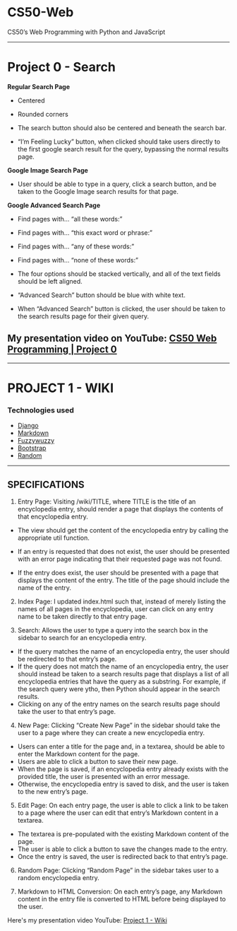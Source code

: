 # CS50-Web
CS50’s Web Programming with Python and JavaScript

---
# Project 0 - Search

**Regular Search Page**

-   Centered
    
-   Rounded corners
    
-   The search button should also be centered and beneath the search bar.
    
-   “I’m Feeling Lucky” button, when clicked should take users directly to the first google search result for the query, bypassing the normal results page.
    

**Google Image Search Page**

-   User should be able to type in a query, click a search button, and be taken to the Google Image search results for that page.
    

**Google Advanced Search Page**

-   Find pages with… “all these words:”
    
-   Find pages with… “this exact word or phrase:”
    
-   Find pages with… “any of these words:”
    
-   Find pages with… “none of these words:”
    
-   The four options should be stacked vertically, and all of the text fields should be left aligned.
    
-   “Advanced Search” button should be blue with white text.
    
-   When “Advanced Search” button is clicked, the user should be taken to the search results page for their given query.

My presentation video on YouTube: [CS50 Web Programming | Project 0](https://youtu.be/0ALaoH5H_QY)
---
---


# PROJECT 1 - WIKI
### Technologies used
- [Django](https://docs.djangoproject.com/en/4.1/)
- [Markdown](https://pypi.org/project/Markdown/)
- [Fuzzywuzzy](https://pypi.org/project/fuzzywuzzy/)
- [Bootstrap](https://getbootstrap.com/docs/5.2/getting-started/introduction/)
- [Random](https://docs.python.org/3/library/random.html)
---

## SPECIFICATIONS

1.  Entry Page: Visiting /wiki/TITLE, where TITLE is the title of an encyclopedia entry, should render a page that displays the contents of that encyclopedia entry.
    

- The view should get the content of the encyclopedia entry by calling the appropriate util function.
    
- If an entry is requested that does not exist, the user should be presented with an error page indicating that their requested page was not found.
    
- If the entry does exist, the user should be presented with a page that displays the content of the entry. The title of the page should include the name of the entry.
    

2.  Index Page: I updated index.html such that, instead of merely listing the names of all pages in the encyclopedia, user can click on any entry name to be taken directly to that entry page.
    
3.  Search: Allows the user to type a query into the search box in the sidebar to search for an encyclopedia entry.
- If the query matches the name of an encyclopedia entry, the user should be redirected to that entry’s page.
- If the query does not match the name of an encyclopedia entry, the user should instead be taken to a search results page that displays a list of all encyclopedia entries that have the query as a substring. For example, if the search query were ytho, then Python should appear in the search results.
- Clicking on any of the entry names on the search results page should take the user to that entry’s page.  

4.  New Page: Clicking “Create New Page” in the sidebar should take the user to a page where they can create a new encyclopedia entry.
- Users can enter a title for the page and, in a textarea, should be able to enter the Markdown content for the page.
- Users are able to click a button to save their new page.
- When the page is saved, if an encyclopedia entry already exists with the provided title, the user is presented with an error message.
- Otherwise, the encyclopedia entry is saved to disk, and the user is taken to the new entry’s page.

5.  Edit Page: On each entry page, the user is able to click a link to be taken to a page where the user can edit that entry’s Markdown content in a textarea.
- The textarea is pre-populated with the existing Markdown content of the page.
- The user is able to click a button to save the changes made to the entry.
- Once the entry is saved, the user is redirected back to that entry’s page.

6.  Random Page: Clicking “Random Page” in the sidebar takes user to a random encyclopedia entry.
    
7.  Markdown to HTML Conversion: On each entry’s page, any Markdown content in the entry file is converted to HTML before being displayed to the user.

Here's my presentation video YouTube: [Project 1 - Wiki](https://youtu.be/_8RH29TpJPA)
